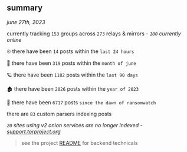 
## summary
_june 27th, 2023_

currently tracking `153` groups across `273` relays & mirrors - _`100` currently online_

⏲ there have been `14` posts within the `last 24 hours`

🦈 there have been `319` posts within the `month of june`

🪐 there have been `1182` posts within the `last 90 days`

🏚 there have been `2026` posts within the `year of 2023`

🦕 there have been `6717` posts `since the dawn of ransomwatch`

there are `83` custom parsers indexing posts

_`20` sites using v2 onion services are no longer indexed - [support.torproject.org](https://support.torproject.org/onionservices/v2-deprecation/)_

> see the project [README](https://github.com/joshhighet/ransomwatch#ransomwatch--) for backend technicals

